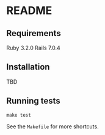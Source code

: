 # README

## Requirements

Ruby 3.2.0
Rails 7.0.4

## Installation

TBD

## Running tests

`make test`

See the `Makefile` for more shortcuts.
